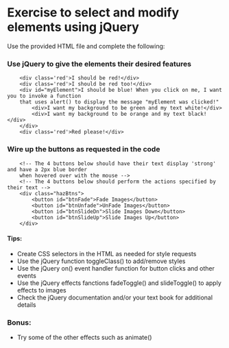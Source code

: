 # Exercise to select and modify elements using jQuery

Use the provided HTML file and complete the following:
  
### Use jQuery to give the elements their desired features

```
    <div class='red'>I should be red!</div>
    <div class='red'>I should be red too!</div>
    <div id="myElement">I should be blue! When you click on me, I want you to invoke a function 
    that uses alert() to display the message "myElement was clicked!"
        <div>I want my background to be green and my text white!</div>
        <div>I want my background to be orange and my text black!</div>
    </div>
    <div class='red'>Red please!</div>
```
### Wire up the buttons as requested in the code

```
    <!-- The 4 buttons below should have their text display 'strong' and have a 2px blue border 
    when hovered over with the mouse -->
    <!-- The 4 buttons below should perform the actions specified by their text -->
    <div class="hazBtns">
        <button id="btnFade">Fade Images</button>
        <button id="btnUnfade">UnFade Images</button>
        <button id="btnSlideDn">Slide Images Down</button>
        <button id="btnSlideUp">Slide Images Up</button>
    </div>
```
#### Tips:
* Create CSS selectors in the HTML as needed for style requests
* Use the jQuery function toggleClass() to add/remove styles
* Use the jQuery on() event handler function for button clicks and other events
* Use the jQuery effects fanctions fadeToggle() and slideToggle() to apply effects to images 
* Check the jQuery documentation and/or your text book for additional details

### Bonus:
* Try some of the other effects such as animate()
